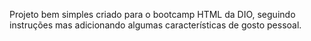 Projeto bem simples criado para o bootcamp HTML da DIO, seguindo instruções mas adicionando algumas características de gosto pessoal.
